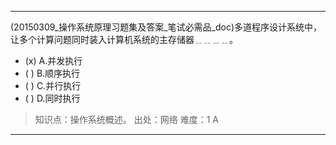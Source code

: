 ---
(20150309_操作系统原理习题集及答案_笔试必需品_doc)多道程序设计系统中，让多个计算问题同时装入计算机系统的主存储器﹎﹎﹎﹎。
- (x) A.并发执行 
- ( ) B.顺序执行 
- ( ) C.并行执行 
- ( ) D.同时执行

> 知识点：操作系统概述。
> 出处：网络
> 难度：1
> A

---